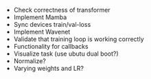 - Check correctness of transformer
- Implement Mamba
- Sync devices train/val-loss
- Implement Wavenet
- Validate that training loop is working correctly
- Functionality for callbacks
- Visualize task (use ubutu dual boot?)
- Normalize?
- Varying weights and LR?